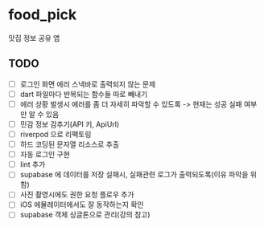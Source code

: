 # food_pick

맛집 정보 공유 앱

## TODO
- [ ] 로그인 화면 에러 스낵바로 출력되지 않는 문제
- [ ] dart 파일마다 반복되는 함수들 따로 빼내기
- [ ] 에러 상황 발생시 에러를 좀 더 자세히 파악할 수 있도록 -> 현재는 성공 실패 여부만 알 수 있음
- [ ] 민감 정보 감추기(API 키, ApiUrl)
- [ ] riverpod 으로 리팩토링
- [ ] 하드 코딩된 문자열 리소스로 추출
- [ ] 자동 로그인 구현
- [ ] lint 추가
- [ ] supabase 에 데이터를 저장 실패시, 실패관련 로그가 출력되도록(이유 파악을 위함)
- [ ] 사진 촬영시에도 권한 요청 플로우 추가
- [ ] iOS 에뮬레이터에서도 잘 동작하는지 확인
- [ ] supabase 객체 싱글톤으로 관리(강의 참고)
